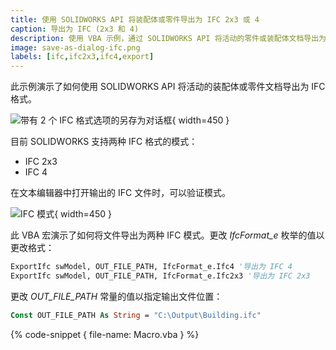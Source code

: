 ```yaml
---
title: 使用 SOLIDWORKS API 将装配体或零件导出为 IFC 2x3 或 4
caption: 导出为 IFC (2x3 和 4)
description: 使用 VBA 示例，通过 SOLIDWORKS API 将活动的零件或装配体文档导出为 IFC 格式（2x3 或 4）
image: save-as-dialog-ifc.png
labels: [ifc,ifc2x3,ifc4,export]
---
```

此示例演示了如何使用 SOLIDWORKS API 将活动的装配体或零件文档导出为 IFC 格式。

![带有 2 个 IFC 格式选项的另存为对话框](save-as-dialog-ifc.png){ width=450 }

目前 SOLIDWORKS 支持两种 IFC 格式的模式：

* IFC 2x3
* IFC 4

在文本编辑器中打开输出的 IFC 文件时，可以验证模式。

![IFC 模式](ifc-file.png){ width=450 }

此 VBA 宏演示了如何将文件导出为两种 IFC 模式。更改 *IfcFormat_e* 枚举的值以更改格式：

~~~ vb
ExportIfc swModel, OUT_FILE_PATH, IfcFormat_e.Ifc4 '导出为 IFC 4
ExportIfc swModel, OUT_FILE_PATH, IfcFormat_e.Ifc2x3 '导出为 IFC 2x3
~~~

更改 *OUT_FILE_PATH* 常量的值以指定输出文件位置：

~~~ vb
Const OUT_FILE_PATH As String = "C:\Output\Building.ifc"
~~~

{% code-snippet { file-name: Macro.vba } %}